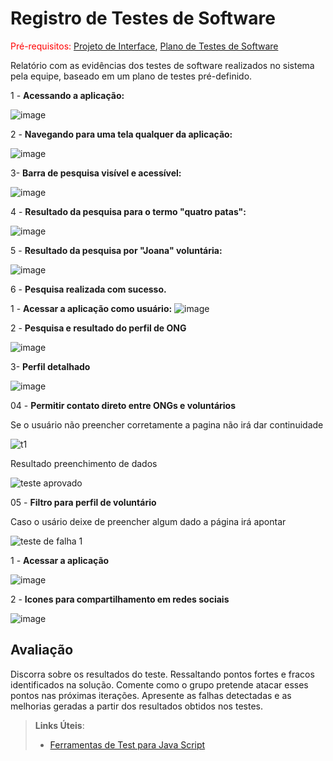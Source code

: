 # Registro de Testes de Software

<span style="color:red">Pré-requisitos: <a href="3-Projeto de Interface.md"> Projeto de Interface</a></span>, <a href="8-Plano de Testes de Software.md"> Plano de Testes de Software</a>

Relatório com as evidências dos testes de software realizados no sistema pela equipe, baseado em um plano de testes pré-definido.


1 - **Acessando a aplicação:**

![image](https://github.com/ICEI-PUC-Minas-PMV-ADS/pmv-ads-2023-1-e1-proj-web-t2-grupo-4-ongs-e-voluntariado/assets/19398297/135578b4-9b95-4d58-8456-9ecc44d42ac4)

2 - **Navegando para uma tela qualquer da aplicação:**

![image](https://github.com/ICEI-PUC-Minas-PMV-ADS/pmv-ads-2023-1-e1-proj-web-t2-grupo-4-ongs-e-voluntariado/assets/19398297/f2ecc4b3-2c7d-4abc-a501-737eb41b93e3)

3- **Barra de pesquisa visível e acessível:**

![image](https://github.com/ICEI-PUC-Minas-PMV-ADS/pmv-ads-2023-1-e1-proj-web-t2-grupo-4-ongs-e-voluntariado/assets/19398297/750ff9ec-0a31-49ac-93fb-021e8ec513c6)

4 - **Resultado da pesquisa para o termo "quatro patas":**

![image](https://github.com/ICEI-PUC-Minas-PMV-ADS/pmv-ads-2023-1-e1-proj-web-t2-grupo-4-ongs-e-voluntariado/assets/19398297/ef4975a5-a36f-4535-9a1e-a7e2f5aea12b)

5 - **Resultado da pesquisa por "Joana" voluntária:**

![image](https://github.com/ICEI-PUC-Minas-PMV-ADS/pmv-ads-2023-1-e1-proj-web-t2-grupo-4-ongs-e-voluntariado/assets/19398297/08d63af0-9949-41cd-8e7d-243879c82763)


6 - **Pesquisa realizada com sucesso.**


1 - **Acessar a aplicação como usuário:**
![image](https://github.com/ICEI-PUC-Minas-PMV-ADS/pmv-ads-2023-1-e1-proj-web-t2-grupo-4-ongs-e-voluntariado/assets/19398297/9424fc46-9b77-4369-a824-2d4108f320a4)

2 - **Pesquisa e resultado do perfil de ONG**

![image](https://github.com/ICEI-PUC-Minas-PMV-ADS/pmv-ads-2023-1-e1-proj-web-t2-grupo-4-ongs-e-voluntariado/assets/19398297/54fab8cd-cefb-494d-ae4f-9d9007de3a43)

3- **Perfil detalhado**

![image](https://github.com/ICEI-PUC-Minas-PMV-ADS/pmv-ads-2023-1-e1-proj-web-t2-grupo-4-ongs-e-voluntariado/assets/19398297/d05557ed-600a-4da3-b85d-ff87f9a0b65f)


04 - **Permitir contato direto entre ONGs e voluntários**

Se o usuário não preencher corretamente a pagina não irá dar continuidade

![t1](https://github.com/ICEI-PUC-Minas-PMV-ADS/pmv-ads-2023-1-e1-proj-web-t2-grupo-4-ongs-e-voluntariado/assets/127978114/03e858b6-8863-4e57-aa1b-784e81b6aefc)



Resultado preenchimento de dados

![teste aprovado](https://github.com/ICEI-PUC-Minas-PMV-ADS/pmv-ads-2023-1-e1-proj-web-t2-grupo-4-ongs-e-voluntariado/assets/127978114/b9bbb7fd-8f26-44c4-b235-6ec8f7ecf1f7)

05 - **Filtro para perfil de voluntário**

Caso o usário deixe de preencher algum dado a página irá apontar

![teste de falha 1](https://github.com/ICEI-PUC-Minas-PMV-ADS/pmv-ads-2023-1-e1-proj-web-t2-grupo-4-ongs-e-voluntariado/assets/127978114/b84a1918-c8d4-4a38-a520-6966ef1e8711)


1 - **Acessar a aplicação**

![image](https://github.com/ICEI-PUC-Minas-PMV-ADS/pmv-ads-2023-1-e1-proj-web-t2-grupo-4-ongs-e-voluntariado/assets/19398297/365f8b67-4dd6-4509-aeda-39c14026a3a6)

2 - **Icones para compartilhamento em redes sociais**

![image](https://github.com/ICEI-PUC-Minas-PMV-ADS/pmv-ads-2023-1-e1-proj-web-t2-grupo-4-ongs-e-voluntariado/assets/19398297/bc675f79-0d83-4879-894a-c4fec6622d00)



## Avaliação

Discorra sobre os resultados do teste. Ressaltando pontos fortes e fracos identificados na solução. Comente como o grupo pretende atacar esses pontos nas próximas iterações. Apresente as falhas detectadas e as melhorias geradas a partir dos resultados obtidos nos testes.

> **Links Úteis**:
> - [Ferramentas de Test para Java Script](https://geekflare.com/javascript-unit-testing/)

